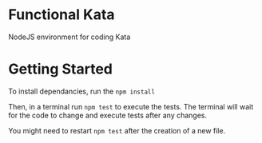 # Functional Kata
NodeJS environment for coding Kata

# Getting Started

To install dependancies, run the `npm install`

Then, in a terminal run `npm test` to execute the tests.
The terminal will wait for the code to change and execute tests after any changes.

You might need to restart `npm test` after the creation of a new file.
